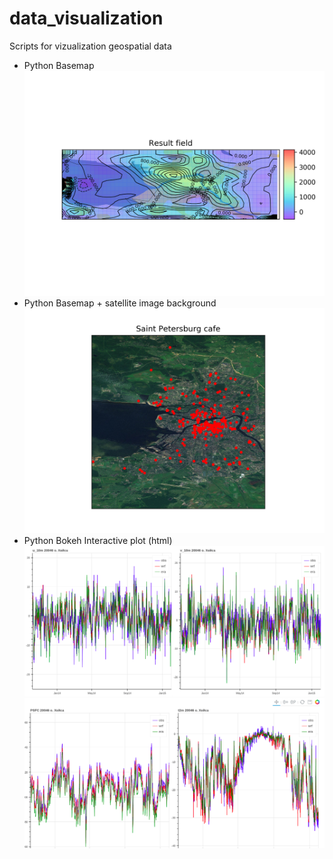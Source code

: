 # data_visualization
Scripts for vizualization geospatial data
* Python Basemap
![img_01_gl.png](https://github.com/Amironsoft/data_visualization/blob/master/output/img_01_gl.png)
* Python Basemap + satellite image background
![osm_exp_spb_cafe.png](https://github.com/Amironsoft/data_visualization/blob/master/output/osm_exp_spb_cafe.png)
* Python Bokeh Interactive plot (html)
![wind_example.png](https://github.com/Amironsoft/data_visualization/blob/master/output/bokeh_plots/wind_example.png)
![psfc_t2m_example.png](https://github.com/Amironsoft/data_visualization/blob/master/output/bokeh_plots/psfc_t2m_example.png)
